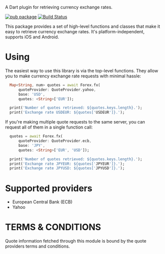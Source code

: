 A Dart plugin for retrieving currency exchange rates.

[![pub package](https://img.shields.io/pub/v/forex.svg)](https://pub.dev/packages/forex)
[![Build Status](https://travis-ci.org/ismaelJimenez/forex.svg?branch=master)](https://travis-ci.org/ismaelJimenez/forex)

This package provides a set of high-level functions and classes that make it easy to retrieve currency exchange rates. It's platform-independent, supports iOS and Android.
# Using

The easiest way to use this library is via the top-level functions. They allow you to make currency exchange rate requests with minimal hassle:
```dart
  Map<String, num> quotes = await Forex.fx(
      quoteProvider: QuoteProvider.yahoo,
      base: 'USD',
      quotes: <String>['EUR']);

  print('Number of quotes retrieved: ${quotes.keys.length}.');
  print('Exchange rate USDEUR: ${quotes['USDEUR']}.');
```
If you're making multiple quote requests to the same server, you can request all of them in a single function call:
```dart
  quotes = await Forex.fx(
      quoteProvider: QuoteProvider.ecb,
      base: 'JPY',
      quotes: <String>['EUR', 'USD']);

  print('Number of quotes retrieved: ${quotes.keys.length}.');
  print('Exchange rate JPYEUR: ${quotes['JPYEUR']}.');
  print('Exchange rate JPYUSD: ${quotes['JPYUSD']}.');
```  
  
  # Supported providers
  
  * European Central Bank (ECB)
  * Yahoo
  
  # TERMS & CONDITIONS

Quote information fetched through this module is bound by the quote providers terms and conditions.
